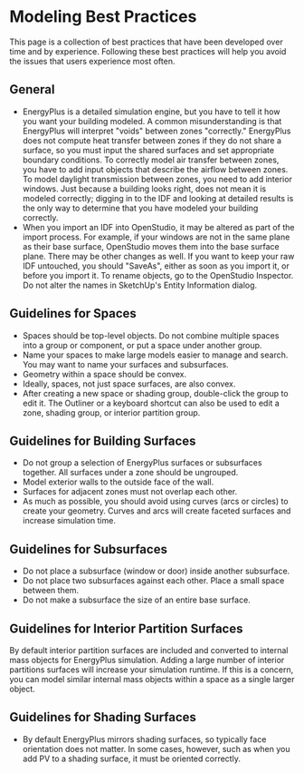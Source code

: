 <h1>Modeling Best Practices</h1>
This page is a collection of best practices that have been developed over time and by experience. Following these best practices will help you avoid the issues that users experience most often.

## General
- EnergyPlus is a detailed simulation engine, but you have to tell it how you want your building modeled. A common misunderstanding is that EnergyPlus will interpret "voids" between zones "correctly." EnergyPlus does not compute heat transfer between zones if they do not share a surface, so you must input the shared surfaces and set appropriate boundary conditions. To correctly model air transfer between zones, you have to add input objects that describe the airflow between zones. To model daylight transmission between zones, you need to add interior windows. Just because a building looks right, does not mean it is modeled correctly; digging in to the IDF and looking at detailed results is the only way to determine that you have modeled your building correctly.
- When you import an IDF into OpenStudio, it may be altered as part of the import process. For example, if your windows are not in the same plane as their base surface, OpenStudio moves them into the base surface plane. There may be other changes as well. If you want to keep your raw IDF untouched, you should "SaveAs", either as soon as you import it, or before you import it.
To rename objects, go to the OpenStudio Inspector. Do not alter the names in SketchUp's Entity Information dialog.

## Guidelines for Spaces
- Spaces should be top-level objects. Do not combine multiple spaces into a group or component, or put a space under another group.
- Name your spaces to make large models easier to manage and search. You may want to name your surfaces and subsurfaces.
- Geometry within a space should be convex.
- Ideally, spaces, not just space surfaces, are also convex.
- After creating a new space or shading group, double-click the group to edit it. The Outliner or a keyboard shortcut can also be used to edit a zone, shading group, or interior partition group.

## Guidelines for Building Surfaces
- Do not group a selection of EnergyPlus surfaces or subsurfaces together. All surfaces under a zone should be ungrouped.
- Model exterior walls to the outside face of the wall.
- Surfaces for adjacent zones must not overlap each other.
- As much as possible, you should avoid using curves (arcs or circles) to create your geometry. Curves and arcs will create faceted surfaces and increase simulation time. 

## Guidelines for Subsurfaces
- Do not place a subsurface (window or door) inside another subsurface.
- Do not place two subsurfaces against each other. Place a small space between them.
- Do not make a subsurface the size of an entire base surface. 

## Guidelines for Interior Partition Surfaces
By default interior partition surfaces are included and converted to internal mass objects for EnergyPlus simulation. Adding a large number of interior partitions surfaces will increase your simulation runtime. If this is a concern, you can model similar internal mass objects within a space as a single larger object.

## Guidelines for Shading Surfaces
- By default EnergyPlus mirrors shading surfaces, so typically face orientation does not matter. In some cases, however, such as when you add PV to a shading surface, it must be oriented correctly. 

<!--## Deciding on the Level of Detail for Your Model
## Run Simulations on Local Hard Drive.
## Don't use Undo in the SketchUp Plugin
## When Working in the SketchUp Plugin and OpenStudio Application at the Same Time Make sure to Manage Files Properly.
-->
